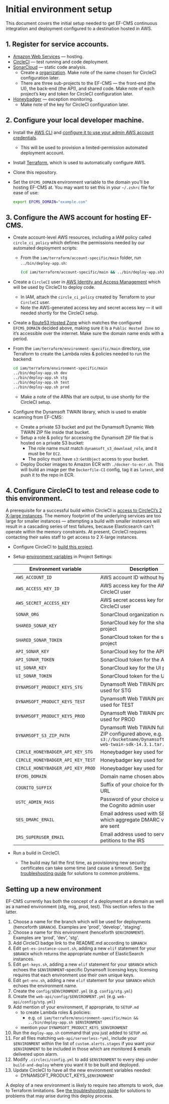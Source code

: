 # Initial environment setup

This document covers the initial setup needed to get EF-CMS continuous integration and deployment configured to a destination hosted in AWS.

## 1. Register for service accounts.

- [Amazon Web Services](https://portal.aws.amazon.com/gp/aws/developer/registration/) — hosting.
- [CircleCI](https://circleci.com/signup/) — test running and code deployment.
- [SonarCloud](https://sonarcloud.io/) — static code analysis.
  - Create a [organization](https://sonarcloud.io/create-organization). Make note of the name chosen for CircleCI configuration later.
  - There are three sub-projects to the EF-CMS — the front-end (the UI), the back-end (the API), and shared code. Make note of each project’s key and token for CircleCI configuration later.
- [Honeybadger](https://www.honeybadger.io/plans/) — exception monitoring.
  - Make note of the key for CircleCI configuration later.

## 2. Configure your local developer machine.

- Install the [AWS CLI](https://docs.aws.amazon.com/cli/latest/userguide/cli-chap-install.html) and [configure it to use your admin AWS account credentials](https://docs.aws.amazon.com/cli/latest/userguide/cli-chap-configure.html).
  - This will be used to provision a limited-permission automated deployment account.

- Install [Terraform](https://learn.hashicorp.com/terraform/getting-started/install.html), which is used to automatically configure AWS.

- Clone this repository.

- Set the `EFCMS_DOMAIN` environment variable to the domain you’ll be hosting EF-CMS at. You may want to set this in your `~/.zshrc` file for ease of use:
  ```bash
  export EFCMS_DOMAIN="example.com"
  ```

## 3. Configure the AWS account for hosting EF-CMS.

- Create account-level AWS resources, including a IAM policy called `circle_ci_policy` which defines the permissions needed by our automated deployment scripts:
  - From the `iam/terraform/account-specific/main` folder, run `../bin/deploy-app.sh`:
    ```bash
    (cd iam/terraform/account-specific/main && ../bin/deploy-app.sh)
    ```

- Create a `CircleCI` user in [AWS Identity and Access Management](https://console.aws.amazon.com/iam/) which will be used by CircleCI to deploy code.
  - In IAM, attach the `circle_ci_policy` created by Terraform to your `CircleCI` user.
  - Note the AWS-generated access key and secret access key — it will needed shortly for the CircleCI setup.

- Create a [Route53 Hosted Zone](https://console.aws.amazon.com/route53/home) which matches the configured `EFCMS_DOMAIN` decided above, making sure it is a `Public Hosted Zone` so it’s accessible over the internet. Make sure the domain name ends with a period.

- From the `iam/terraform/environment-specific/main` directory, use Terraform to create the Lambda roles & policies needed to run the backend:
  ```bash
  cd iam/terraform/environment-specific/main
  ../bin/deploy-app.sh dev
  ../bin/deploy-app.sh stg
  ../bin/deploy-app.sh test
  ../bin/deploy-app.sh prod
  ```
  - Make a note of the ARNs that are output, to use shortly for the CircleCI setup.

- Configure the Dynamsoft TWAIN library, which is used to enable scanning from EF-CMS:

  - Create a private S3 bucket and put the Dynamsoft Dynamic Web TWAIN ZIP file inside that bucket.
  - Setup a role & policy for accessing the Dynamsoft ZIP file that is hosted on a private S3 bucket:
    - The role name must match `dynamsoft_s3_download_role`, and it must be for `EC2`.
    - The policy must have `s3:GetObject` access to your bucket.
  - Deploy Docker images to Amazon ECR with `./docker-to-ecr.sh`. This will build an image per the `Dockerfile-CI` config, tag it as `latest`, and push it to the repo in ECR.

## 4. Configure CircleCI to test and release code to this environment.

A prerequisite for a successful build within CircleCI is [access to CircleCI’s 2 X-large instances](https://circleci.com/pricing/#comparison-table). The memory footprint of the underlying services are too large for smaller instances — attempting a build with smaller instances will result in a cascading series of test failures, because Elasticsearch can’t operate within the memory constraints. At present, CircleCI requires contacting their sales staff to get access to 2 X-large instances.

- Configure CircleCI to [build this project](https://circleci.com/docs/2.0/getting-started/#setting-up-circleci).

- Setup [environment variables](https://circleci.com/docs/2.0/env-vars/#setting-an-environment-variable-in-a-project) in Project Settings:

  | Environment variable | Description |
  |----------------------|-------------|
  | `AWS_ACCOUNT_ID` | AWS account ID without hyphens |
  | `AWS_ACCESS_KEY_ID` | AWS access key for the AWS CircleCI user |
  | `AWS_SECRET_ACCESS_KEY` | AWS secret access key for the AWS CircleCI user |
  | `SONAR_ORG` | SonarCloud organization name |
  | `SHARED_SONAR_KEY` | SonarCloud key for the shared project |
  | `SHARED_SONAR_TOKEN` | SonarCloud token for the shared project |
  | `API_SONAR_KEY` | SonarCloud key for the API project |
  | `API_SONAR_TOKEN` | SonarCloud token for the API project |
  | `UI_SONAR_KEY` | SonarCloud key for the UI project |
  | `UI_SONAR_TOKEN` | SonarCloud token for the UI project |
  | `DYNAMSOFT_PRODUCT_KEYS_STG` | Dynamsoft Web TWAIN product key used for STG |
  | `DYNAMSOFT_PRODUCT_KEYS_TEST` | Dynamsoft Web TWAIN product key used for TEST |
  | `DYNAMSOFT_PRODUCT_KEYS_PROD` | Dynamsoft Web TWAIN product key used for PROD |
  | `DYNAMSOFT_S3_ZIP_PATH` | Dynamsoft Web TWAIN full S3 path ZIP configured above, e.g. `s3://bucketname/Dynamsoft/dynamic-web-twain-sdk-14.3.1.tar.gz` |
  | `CIRCLE_HONEYBADGER_API_KEY_STG` | Honeybadger key used for STG |
  | `CIRCLE_HONEYBADGER_API_KEY_TEST` | Honeybadger key used for TEST |
  | `CIRCLE_HONEYBADGER_API_KEY_PROD` | Honeybadger key used for PROD |
  | `EFCMS_DOMAIN` | Domain name chosen above |
  | `COGNITO_SUFFIX` | Suffix of your choice for the Cognito URL |
  | `USTC_ADMIN_PASS` | Password of your choice used by the Cognito admin user |
  | `SES_DMARC_EMAIL` | Email address used with SES to which aggregate DMARC validations are sent |
  | `IRS_SUPERUSER_EMAIL` | Email address used to serve all new petitions to the IRS |

- Run a build in CircleCI.
  - The build may fail the first time, as provisioning new security certificates can take some time (and cause a timeout). See [the troubleshooting guide](../TROUBLESHOOTING.md) for solutions to common problems.

## Setting up a new environment

EF-CMS currently has both the concept of a deployment at a domain as well as a named environment (stg, mig, prod, test). This section refers to the latter.

1. Choose a name for the branch which will be used for deployments (henceforth `$BRANCH`). Examples are 'prod', 'develop', 'staging'.
2. Choose a name for this environment (henceforth `$ENVIRONMENT`). Examples are 'prod', 'dev', 'stg'.
3. Add CircleCI badge link to the README.md according to `$BRANCH`
4. Edit `get-es-instance-count.sh`, adding a new `elif` statement for your `$BRANCH` which returns the appropriate number of ElasticSearch instances.
5. Edit `get-keys.sh`, adding a new `elif` statement for your `$BRANCH` which echoes the `$ENVIRONMENT`-specific Dynamsoft licensing keys; licensing requires that each environment use their own unique keys.
6. Edit `get-env.sh`, adding a new `elif` statement for your `$BRANCH` which echoes the environment name.
8. Create the `config/$ENVIRONMENT.yml` (e.g. `config/stg.yml`)
9. Create the `web-api/config/$ENVIRONMENT.yml` (e.g. `web-api/config/stg.yml`)
10. Add mention of your environment, if appropriate, to `SETUP.md`
    - to create Lambda roles & policies:
      - e.g. `cd iam/terraform/environment-specific/main && ../bin/deploy-app.sh $ENVIRONMENT`
    - mention your `DYNAMSOFT_PRODUCT_KEYS_$ENVIRONMENT`
11. Run the `deploy-app.sh` command that you just added to `SETUP.md`.
13. For all files matching `web-api/serverless-*yml`, include your `$ENVIRONMENT` within the list of `custom.alerts.stages` if you want your `$ENVIRONMENT` to be included in those which are monitored & emails delivered upon alarm.
14. Modify `.circleci/config.yml` to add `$ENVIRONMENT` to every step under `build-and-deploy` where you want it to be built and deployed.
15. Update CircleCI to have all the new environment variables needed:
     - DYNAMSOFT_PRODUCT_KEYS_`$ENVIRONMENT`

A deploy of a new environment is likely to require _two_ attempts to work, due to Terraform limitations. See [the troubleshooting guide](TROUBLESHOOTING.md) for solutions to problems that may arise during this deploy process.
